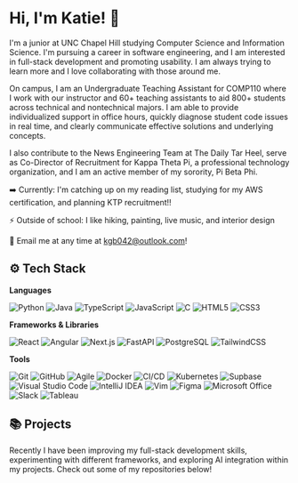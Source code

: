 # Hi, I'm Katie! 🌟

I'm a junior at UNC Chapel Hill studying Computer Science and Information Science. I'm pursuing a career in software engineering, and I am interested in full-stack development and promoting usability. I am always trying to learn more and I love collaborating with those around me.

On campus, I am an Undergraduate Teaching Assistant for COMP110 where I work with our instructor and 60+ teaching assistants to aid 800+ students across technical and nontechnical majors. I am able to provide individualized support in office hours, quickly diagnose student code issues in real time, and clearly communicate effective solutions and underlying concepts.

I also contribute to the News Engineering Team at The Daily Tar Heel, serve as Co-Director of Recruitment for Kappa Theta Pi, a professional technology organization, and I am an active member of my sorority, Pi Beta Phi.  

➡️ Currently: I'm catching up on my reading list, studying for my AWS certification, and planning KTP recruitment!!

⚡ Outside of school: I like hiking, painting, live music, and interior design

💌 Email me at any time at kgb042@outlook.com!

## ⚙️ Tech Stack

**Languages**  

![Python](https://img.shields.io/badge/python-3670A0?style=for-the-badge&logo=python&logoColor=ffdd54)
![Java](https://img.shields.io/badge/java-%23ED8B00.svg?style=for-the-badge&logo=openjdk&logoColor=white)
![TypeScript](https://img.shields.io/badge/typescript-%23007ACC.svg?style=for-the-badge&logo=typescript&logoColor=white)
![JavaScript](https://img.shields.io/badge/javascript-%23323330.svg?style=for-the-badge&logo=javascript&logoColor=%23F7DF1E)
![C](https://img.shields.io/badge/C-A8B9CC.svg?style=for-the-badge&logo=C&logoColor=black)
![HTML5](https://img.shields.io/badge/html5-%23E34F26.svg?style=for-the-badge&logo=html5&logoColor=white)
![CSS3](https://img.shields.io/badge/css3-%231572B6.svg?style=for-the-badge&logo=css3&logoColor=white)

**Frameworks & Libraries**  

![React](https://img.shields.io/badge/React-61DAFB.svg?style=for-the-badge&logo=React&logoColor=black)
![Angular](https://img.shields.io/badge/angular-%23DD0031.svg?style=for-the-badge&logo=angular&logoColor=white)
![Next.js](https://img.shields.io/badge/Next.js-000000.svg?style=for-the-badge&logo=nextdotjs&logoColor=white)
![FastAPI](https://img.shields.io/badge/FastAPI-005571?style=for-the-badge&logo=fastapi)
![PostgreSQL](https://img.shields.io/badge/PostgreSQL-316192?style=for-the-badge&logo=postgresql&logoColor=white)
![TailwindCSS](https://img.shields.io/badge/Tailwind_CSS-38B2AC?style=for-the-badge&logo=tailwind-css&logoColor=white)


**Tools**

![Git](https://img.shields.io/badge/Git-F05032?style=for-the-badge&logo=git&logoColor=white)
![GitHub](https://img.shields.io/badge/GitHub-100000?style=for-the-badge&logo=github&logoColor=white)
![Agile](https://img.shields.io/badge/Agile-FBCA04?style=for-the-badge)
![Docker](https://img.shields.io/badge/Docker-2496ED.svg?style=for-the-badge&logo=Docker&logoColor=white)
![CI/CD](https://img.shields.io/badge/CI%2FCD-262B33?style=for-the-badge&logo=githubactions&logoColor=white)
![Kubernetes](https://img.shields.io/badge/Kubernetes-326CE5?style=for-the-badge&logo=kubernetes&logoColor=white)
![Supbase](https://img.shields.io/badge/-Supabase-3FCF8E?style=for-the-badge&logo=supabase&logoColor=white)
![Visual Studio Code](https://img.shields.io/badge/Visual%20Studio%20Code-0078d7.svg?style=for-the-badge&logo=visual-studio-code&logoColor=white)
![IntelliJ IDEA](https://img.shields.io/badge/IntelliJIDEA-000000.svg?style=for-the-badge&logo=intellij-idea&logoColor=white)
![Vim](https://img.shields.io/badge/VIM-%2311AB00.svg?style=for-the-badge&logo=vim&logoColor=white)
![Figma](https://img.shields.io/badge/-Figma-F24E1E?style=for-the-badge&logo=figma&logoColor=white)
![Microsoft Office](https://img.shields.io/badge/Microsoft_Office-D83B01?style=for-the-badge&logo=microsoft-office&logoColor=white)
![Slack](https://img.shields.io/badge/Slack-4A154B?style=for-the-badge&logo=slack&logoColor=white)
![Tableau](https://img.shields.io/badge/Tableau-E97627?style=for-the-badge&logo=Tableau&logoColor=white)

## 📚 Projects

Recently I have been improving my full-stack development skills, experimenting with different frameworks, and exploring AI integration within my projects. Check out some of my repositories below!
